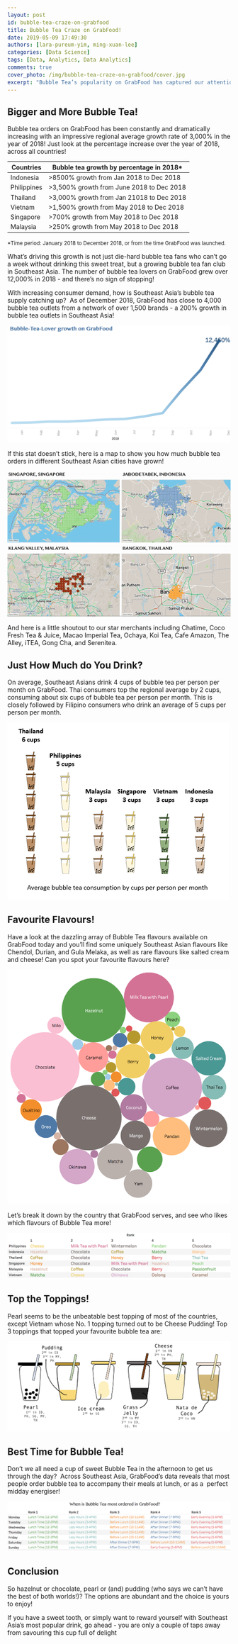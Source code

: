 ```yaml
---
layout: post
id: bubble-tea-craze-on-grabfood
title: Bubble Tea Craze on GrabFood!
date: 2019-05-09 17:49:30
authors: [lara-pureum-yim, ming-xuan-lee]
categories: [Data Science]
tags: [Data, Analytics, Data Analytics]
comments: true
cover_photo: /img/bubble-tea-craze-on-grabfood/cover.jpg
excerpt: "Bubble Tea’s popularity on GrabFood has captured our attention and we want to celebrate its fascinating growth with you! We have deep-dived into Grab’s Big Data to find the most interesting bubbles of treasures that can excite your palette. Hopefully these insights can help you understand what’s behind the Bubble Tea craze in GrabFood in Southeast Asia!"
---
```


## Bigger and More Bubble Tea!

Bubble tea orders on GrabFood has been constantly and dramatically increasing with an impressive regional average growth rate of 3,000% in the year of 2018! Just look at the percentage increase over the year of 2018, across all countries!

<table class="table">
  <thead>
    <tr>
      <th>Countries</th>
      <th>Bubble tea growth by percentage in 2018*</th>
    </tr>
  </thead>
  <tbody>
    <tr>
      <td>Indonesia</td>
      <td>>8500% growth from Jan 2018 to Dec 2018</td>
    </tr>
    <tr>
      <td>Philippines</td>
      <td>>3,500% growth from June 2018 to Dec 2018</td>
    </tr>
    <tr>
      <td>Thailand</td>
      <td>>3,000% growth from Jan 21018 to Dec 2018</td>
    </tr>
    <tr>
      <td>Vietnam</td>
      <td>>1,500% growth from May 2018 to Dec 2018</td>
    </tr>
    <tr>
      <td>Singapore</td>
      <td>>700% growth from May 2018 to Dec 2018</td>
    </tr>
    <tr>
      <td>Malaysia</td>
      <td>>250% growth from May 2018 to Dec 2018</td>
    </tr>
  </tbody>
</table>
<small>*Time period: January 2018 to December 2018, or from the time GrabFood was launched.</small>


What’s driving this growth is not just die-hard bubble tea fans who can’t go a week without drinking this sweet treat, but a growing bubble tea fan club in Southeast Asia. The number of bubble tea lovers on GrabFood grew over 12,000% in 2018 - and there’s no sign of stopping!

With increasing consumer demand, how is Southeast Asia’s bubble tea supply catching up?  As of December 2018, GrabFood has close to 4,000 bubble tea outlets from a network of over 1,500 brands - a 200% growth in bubble tea outlets in Southeast Asia!

<div class="post-image-section">
  <img alt="Bubble-Tea-Lover growth on GrabFood" src="/img/bubble-tea-craze-on-grabfood/image2.png">
</div>

If this stat doesn’t stick, here is a map to show you how much bubble tea orders in different Southeast Asian cities have grown!

<div class="post-image-section">
  <img alt="Maps of bubble tea merchants on GrabFood" src="/img/bubble-tea-craze-on-grabfood/image3.gif">
</div>

And here is a little shoutout to our star merchants including Chatime, Coco Fresh Tea & Juice, Macao Imperial Tea, Ochaya, Koi Tea, Cafe Amazon, The Alley, iTEA, Gong Cha, and Serenitea.

## Just How Much do You Drink?

On average, Southeast Asians drink 4 cups of bubble tea per person per month on GrabFood. Thai consumers top the regional average by 2 cups, consuming about six cups of bubble tea per person per month. This is closely followed by Filipino consumers who drink an average of 5 cups per person per month.

<div class="post-image-section">
  <img alt="Average bubble tea consumption by cups per person per month" src="/img/bubble-tea-craze-on-grabfood/image7.png">
</div>

## Favourite Flavours!

Have a look at the dazzling array of Bubble Tea flavours available on GrabFood today and you’ll find some uniquely Southeast Asian flavours like Chendol, Durian, and Gula Melaka, as well as rare flavours like salted cream and cheese! Can you spot your favourite flavours here?

<div class="post-image-section">
  <img alt="Bubble tea flavour consumption per month" src="/img/bubble-tea-craze-on-grabfood/image4.png">
</div>

Let’s break it down by the country that GrabFood serves, and see who likes which flavours of Bubble Tea more!

<div class="post-image-section">
  <img alt="Bubble tea flavour consumption per month by country" src="/img/bubble-tea-craze-on-grabfood/image6.png">
</div>

## Top the Toppings!

Pearl seems to be the unbeatable best topping of most of the countries, except Vietnam whose No. 1 topping turned out to be Cheese Pudding! Top 3 toppings that topped your favourite bubble tea are:

<div class="post-image-section">
  <img alt="Top list of toppings" src="/img/bubble-tea-craze-on-grabfood/image5.png">
</div>

## Best Time for Bubble Tea!

Don’t we all need a cup of sweet Bubble Tea in the afternoon to get us through the day?  Across Southeast Asia, GrabFood’s data reveals that most people order bubble tea to accompany their meals at lunch, or as a  perfect midday energiser!

<div class="post-image-section">
  <img alt="Times of the day when most people order bubble tea" src="/img/bubble-tea-craze-on-grabfood/image1.png">
</div>

## Conclusion

So hazelnut or chocolate, pearl or (and) pudding (who says we can’t have the best of both worlds!)? The options are abundant and the choice is yours to enjoy!

If you have a sweet tooth, or simply want to reward yourself with Southeast Asia’s most popular drink, go ahead - you are only a couple of taps away from savouring this cup full of delight
